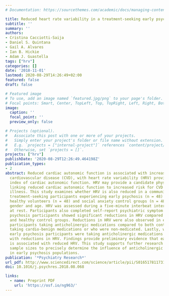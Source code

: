 ```yaml
---
# Documentation: https://sourcethemes.com/academic/docs/managing-content/

title: Reduced heart rate variability in a treatment-seeking early psychosis sample
subtitle: ''
summary: ''
authors:
- Cristina Cacciotti-Saija
- Daniel S. Quintana
- Gail A. Alvares
- Ian B. Hickie
- Adam J. Guastella
tags: ["hrv"]
categories: []
date: '2018-11-01'
lastmod: 2020-08-29T14:26:49+02:00
featured: false
draft: false

# Featured image
# To use, add an image named `featured.jpg/png` to your page's folder.
# Focal points: Smart, Center, TopLeft, Top, TopRight, Left, Right, BottomLeft, Bottom, BottomRight.
image:
  caption: ''
  focal_point: ''
  preview_only: false

# Projects (optional).
#   Associate this post with one or more of your projects.
#   Simply enter your project's folder or file name without extension.
#   E.g. `projects = ["internal-project"]` references `content/project/deep-learning/index.md`.
#   Otherwise, set `projects = []`.
projects: ["hrv"]
publishDate: '2020-08-29T12:26:49.464198Z'
publication_types:
- 2
abstract: Reduced cardiac autonomic function is associated with increased risk of
  cardiovascular disease (CVD), with heart rate variability (HRV) providing an accessible
  index of cardiac autonomic function. HRV may provide a candidate physiological mechanism
  linking reduced cardiac autonomic function to increased risk for CVD in schizophrenia
  illness. This study examines whether HRV is also reduced in a community sample of
  treatment-seeking participants experiencing early psychosis (n = 48) compared to
  healthy volunteers (n = 48) and social anxiety control groups (n = 48) matched by
  gender and age. HRV was assessed during a five-minute interbeat interval recording
  at rest. Participants also completed self-report psychiatric symptom measures. Early
  psychosis participants showed significant reductions in HRV compared to social anxiety
  and healthy control groups. Reductions in HRV were also observed in early psychosis
  participants taking anticholinergic medications compared to both control groups
  taking cardio-benign medications or who were non-medicated. Lastly, whether or not
  early psychosis participants were taking anticholinergic medications was not associated
  with reductions in HRV. Findings provide preliminary evidence that early psychosis
  is associated with reduced HRV. This study supports further research with larger
  sample sizes to precisely determine the influence of anticholinergic drugs on HRV
  in early psychosis populations.
publication: '*Psychiatry Research*'
url_pdf: http://www.sciencedirect.com/science/article/pii/S0165178117316311
doi: 10.1016/j.psychres.2018.08.068

links:
  - name: Preprint PDF
    url: 'https://osf.io/ng963/'
---
```

